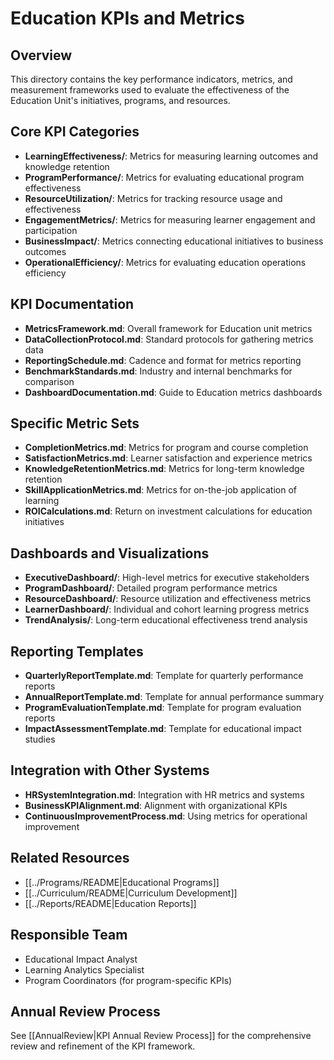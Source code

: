 # Education KPIs and Metrics

## Overview
This directory contains the key performance indicators, metrics, and measurement frameworks used to evaluate the effectiveness of the Education Unit's initiatives, programs, and resources.

## Core KPI Categories
- **LearningEffectiveness/**: Metrics for measuring learning outcomes and knowledge retention
- **ProgramPerformance/**: Metrics for evaluating educational program effectiveness
- **ResourceUtilization/**: Metrics for tracking resource usage and effectiveness
- **EngagementMetrics/**: Metrics for measuring learner engagement and participation
- **BusinessImpact/**: Metrics connecting educational initiatives to business outcomes
- **OperationalEfficiency/**: Metrics for evaluating education operations efficiency

## KPI Documentation
- **MetricsFramework.md**: Overall framework for Education unit metrics
- **DataCollectionProtocol.md**: Standard protocols for gathering metrics data
- **ReportingSchedule.md**: Cadence and format for metrics reporting
- **BenchmarkStandards.md**: Industry and internal benchmarks for comparison
- **DashboardDocumentation.md**: Guide to Education metrics dashboards

## Specific Metric Sets
- **CompletionMetrics.md**: Metrics for program and course completion
- **SatisfactionMetrics.md**: Learner satisfaction and experience metrics
- **KnowledgeRetentionMetrics.md**: Metrics for long-term knowledge retention
- **SkillApplicationMetrics.md**: Metrics for on-the-job application of learning
- **ROICalculations.md**: Return on investment calculations for education initiatives

## Dashboards and Visualizations
- **ExecutiveDashboard/**: High-level metrics for executive stakeholders
- **ProgramDashboard/**: Detailed program performance metrics
- **ResourceDashboard/**: Resource utilization and effectiveness metrics
- **LearnerDashboard/**: Individual and cohort learning progress metrics
- **TrendAnalysis/**: Long-term educational effectiveness trend analysis

## Reporting Templates
- **QuarterlyReportTemplate.md**: Template for quarterly performance reports
- **AnnualReportTemplate.md**: Template for annual performance summary
- **ProgramEvaluationTemplate.md**: Template for program evaluation reports
- **ImpactAssessmentTemplate.md**: Template for educational impact studies

## Integration with Other Systems
- **HRSystemIntegration.md**: Integration with HR metrics and systems
- **BusinessKPIAlignment.md**: Alignment with organizational KPIs
- **ContinuousImprovementProcess.md**: Using metrics for operational improvement

## Related Resources
- [[../Programs/README|Educational Programs]]
- [[../Curriculum/README|Curriculum Development]]
- [[../Reports/README|Education Reports]]

## Responsible Team
- Educational Impact Analyst
- Learning Analytics Specialist
- Program Coordinators (for program-specific KPIs)

## Annual Review Process
See [[AnnualReview|KPI Annual Review Process]] for the comprehensive review and refinement of the KPI framework. 